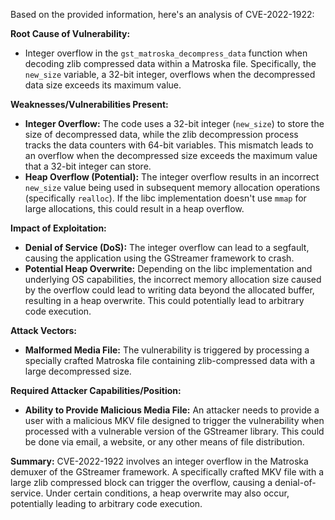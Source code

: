 Based on the provided information, here's an analysis of CVE-2022-1922:

**Root Cause of Vulnerability:**
*   Integer overflow in the `gst_matroska_decompress_data` function when decoding zlib compressed data within a Matroska file. Specifically, the `new_size` variable, a 32-bit integer, overflows when the decompressed data size exceeds its maximum value.

**Weaknesses/Vulnerabilities Present:**
*   **Integer Overflow:** The code uses a 32-bit integer (`new_size`) to store the size of decompressed data, while the zlib decompression process tracks the data counters with 64-bit variables. This mismatch leads to an overflow when the decompressed size exceeds the maximum value that a 32-bit integer can store.
*   **Heap Overflow (Potential):** The integer overflow results in an incorrect `new_size` value being used in subsequent memory allocation operations (specifically `realloc`). If the libc implementation doesn't use `mmap` for large allocations, this could result in a heap overflow.

**Impact of Exploitation:**
*   **Denial of Service (DoS):** The integer overflow can lead to a segfault, causing the application using the GStreamer framework to crash.
*   **Potential Heap Overwrite:** Depending on the libc implementation and underlying OS capabilities, the incorrect memory allocation size caused by the overflow could lead to writing data beyond the allocated buffer, resulting in a heap overwrite. This could potentially lead to arbitrary code execution.

**Attack Vectors:**
*   **Malformed Media File:** The vulnerability is triggered by processing a specially crafted Matroska file containing zlib-compressed data with a large decompressed size.

**Required Attacker Capabilities/Position:**
*   **Ability to Provide Malicious Media File:** An attacker needs to provide a user with a malicious MKV file designed to trigger the vulnerability when processed with a vulnerable version of the GStreamer library. This could be done via email, a website, or any other means of file distribution.

**Summary:**
CVE-2022-1922 involves an integer overflow in the Matroska demuxer of the GStreamer framework. A specifically crafted MKV file with a large zlib compressed block can trigger the overflow, causing a denial-of-service. Under certain conditions, a heap overwrite may also occur, potentially leading to arbitrary code execution.